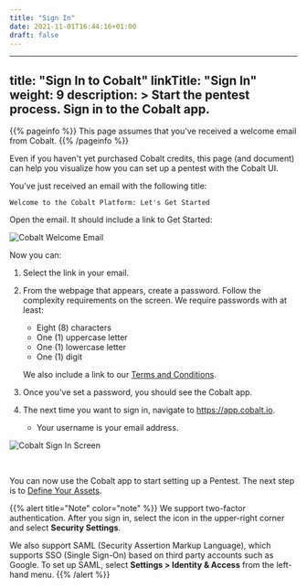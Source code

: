 ```yaml
---
title: "Sign In"
date: 2021-11-01T16:44:16+01:00
draft: false
---
```


---
title: "Sign In to Cobalt"
linkTitle: "Sign In"
weight: 9
description: >
  Start the pentest process. Sign in to the Cobalt app.
---

{{% pageinfo %}}
This page assumes that you've received a welcome email from Cobalt.
{{% /pageinfo %}}

Even if you haven't yet purchased Cobalt credits, this page (and document)
can help you visualize how you can set up a pentest with the Cobalt UI.

You've just received an email with the following title:

```
Welcome to the Cobalt Platform: Let's Get Started
```

Open the email. It should include a link to Get Started:

![Cobalt Welcome Email](/WelcomeEmail.png "Get Started")

Now you can:

1. Select the link in your email.

1. From the webpage that appears, create a password. Follow the complexity
   requirements on the screen. We require passwords with at least:
   - Eight (8) characters
   - One (1) uppercase letter
   - One (1) lowercase letter
   - One (1) digit

   We also include a link to our [Terms and Conditions](https://cobalt.io/terms/general).

1. Once you've set a password, you should see the Cobalt app.

1. The next time you want to sign in, navigate to https://app.cobalt.io.
   - Your username is your email address.

![Cobalt Sign In Screen](/SignIn.png "sign in")

<br>

You can now use the Cobalt app to start setting up a Pentest. The next step is
to [Define Your Assets](../assets).

{{% alert title="Note" color="note" %}}
We support two-factor authentication. After you sign in, select the icon in the upper-right
corner and select **Security Settings**.

We also support SAML (Security Assertion Markup Language), which supports SSO
(Single Sign-On) based on third party accounts such as Google. To set up SAML,
select **Settings > Identity & Access** from the left-hand menu.
{{% /alert %}}

